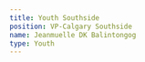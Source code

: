 ```yaml
---
title: Youth Southside
position: VP-Calgary Southside
name: Jeanmuelle DK Balintongog
type: Youth
---
```

